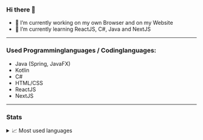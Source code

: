 ### Hi there 👋

- 🔭 I’m currently working on my own Browser and on my Website
- 🌱 I’m currently learning ReactJS, C#, Java and NextJS

---
### Used Programminglanguages / Codinglanguages:
- Java (Spring, JavaFX)
- Kotlin
- C#
- HTML/CSS
- ReactJS
- NextJS
---
### Stats

<details>
  <summary>📈 Most used languages</summary>
  <br>
  <img align="center" alt="kaiseryao's most used languages" src="https://github-readme-stats.vercel.app/api/top-langs/?username=shan15dev&langs_count=8&theme=cobalt" />
</details>
